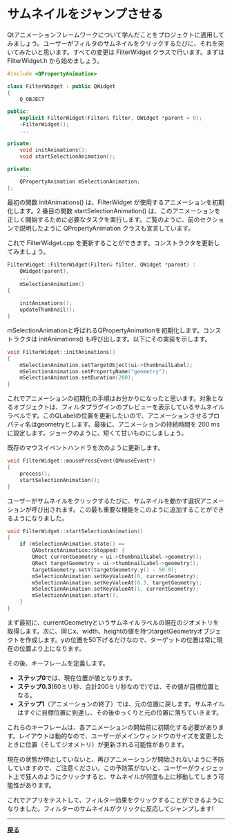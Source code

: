 # サムネイルをジャンプさせる

Qtアニメーションフレームワークについて学んだことをプロジェクトに適用してみましょう。ユーザーがフィルタのサムネイルをクリックするたびに、それを突いてみたいと思います。すべての変更は FilterWidget クラスで行います。まずは FilterWidget.h から始めましょう。

```C++
#include <QPropertyAnimation>

class FilterWidget : public QWidget
{
    Q_OBJECT

public:
    explicit FilterWidget(Filter& filter, QWidget *parent = 0);
    ~FilterWidget();
    ...

private:
    void initAnimations();
    void startSelectionAnimation();

private:
    ...
    QPropertyAnimation mSelectionAnimation;
};
```

最初の関数 initAnimations() は、FilterWidget が使用するアニメーションを初期化します。2 番目の関数 startSelectionAnimation() は、このアニメーションを正しく開始するために必要なタスクを実行します。ご覧のように、前のセクションで説明したように QPropertyAnimation クラスも宣言しています。

これで FilterWidget.cpp を更新することができます。コンストラクタを更新してみましょう。

```C++
FilterWidget::FilterWidget(Filter& filter, QWidget *parent) :
    QWidget(parent),
    ...
    mSelectionAnimation()
{
    ...
    initAnimations();
    updateThumbnail();
}
```

mSelectionAnimationと呼ばれるQPropertyAnimationを初期化します。コンストラクタは initAnimations() も呼び出します。以下にその実装を示します。

```C++
void FilterWidget::initAnimations()
{
    mSelectionAnimation.setTargetObject(ui->thumbnailLabel);
    mSelectionAnimation.setPropertyName("geometry");
    mSelectionAnimation.setDuration(200);
}
```

これでアニメーションの初期化の手順はお分かりになったと思います。対象となるオブジェクトは、フィルタプラグインのプレビューを表示しているサムネイルラベルです。このQLabelの位置を更新したいので、アニメーションさせるプロパティ名はgeometryとします。最後に、アニメーションの持続時間を 200 ms に設定します。ジョークのように、短くて甘いものにしましょう。

既存のマウスイベントハンドラを次のように更新します。

```C++
void FilterWidget::mousePressEvent(QMouseEvent*)
{
    process();
    startSelectionAnimation();
}
```

ユーザーがサムネイルをクリックするたびに、サムネイルを動かす選択アニメーションが呼び出されます。この最も重要な機能をこのように追加することができるようになりました。

```C++
void FilterWidget::startSelectionAnimation()
{
    if (mSelectionAnimation.state() ==
        QAbstractAnimation::Stopped) {
        QRect currentGeometry = ui->thumbnailLabel->geometry();
        QRect targetGeometry = ui->thumbnailLabel->geometry();
        targetGeometry.setY(targetGeometry.y() - 50.0);
        mSelectionAnimation.setKeyValueAt(0, currentGeometry);
        mSelectionAnimation.setKeyValueAt(0.3, targetGeometry);
        mSelectionAnimation.setKeyValueAt(1, currentGeometry);
        mSelectionAnimation.start();
    }
}
```

まず最初に、currentGeometryというサムネイルラベルの現在のジオメトリを取得します。次に、同じx、width、heightの値を持つtargetGeometryオブジェクトを作成します。yの位置を50下げるだけなので、ターゲットの位置は常に現在の位置より上になります。

その後、キーフレームを定義します。

* **ステップ0**では、現在位置が値となります。
* **ステップ0.3**(60ミリ秒、合計200ミリ秒なので)では、その値が目標位置となる。
* **ステップ1**（アニメーションの終了）では、元の位置に戻します。サムネイルはすぐに目標位置に到達し、その後ゆっくりと元の位置に落ちていきます。

これらのキーフレームは、各アニメーションの開始前に初期化する必要があります。レイアウトは動的なので、ユーザーがメインウィンドウのサイズを変更したときに位置（そしてジオメトリ）が更新される可能性があります。

現在の状態が停止していないと、再びアニメーションが開始されないように予防していますので、ご注意ください。この予防策がないと、ユーザーがウィジェット上で狂人のようにクリックすると、サムネイルが何度も上に移動してしまう可能性があります。

これでアプリをテストして、フィルター効果をクリックすることができるようになりました。フィルターのサムネイルがクリックに反応してジャンプします!

***

**[戻る](../index.html)**
